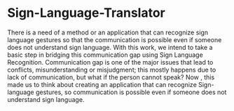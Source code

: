 # Sign-Language-Translator
There is a need of a method or an application that can recognize sign language gestures so that the communication is possible even if someone does not understand sign language. With this work, we intend to take a basic step in bridging this communication gap using Sign Language Recognition.
Communication gap is one of the major issues that lead to conflicts, misunderstanding or misjudgment; this mostly happens due to lack of communication, but what if the person cannot speak? Now , this made us to think about creating an application that can recognize Sign-language gestures, so communication is possible even if someone does not understand sign language. 
